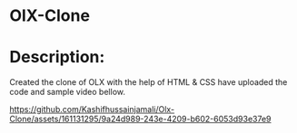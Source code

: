 # OlX-Clone


# Description:
Created the clone of OLX with the help of HTML & CSS have uploaded the code and sample video bellow.




https://github.com/Kashifhussainjamali/Olx-Clone/assets/161131295/9a24d989-243e-4209-b602-6053d93e37e9




